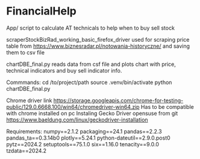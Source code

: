 # FinancialHelp
App/ script to calculate AT technicals to help when to buy sell stock

scraperStockBizRad_working_basic_firefox_driver used for scraping price table from  https://www.biznesradar.pl/notowania-historyczne/ and saving them to csv file

chartDBE_final.py reads data from csf file and plots chart with price, technical indicators and buy sell indicator info.

Commmands:
cd /to/project/path
source .venv/bin/activate
python chartDBE_final.py 

Chrome driver link https://storage.googleapis.com/chrome-for-testing-public/129.0.6668.100/win64/chromedriver-win64.zip
Has to be compatible with chrome installed on pc
Instaling Gecko Driver opensuse from git https://www.baeldung.com/linux/geckodriver-installation

Requirements:
numpy==2.1.2
packaging==24.1
pandas==2.2.3
pandas_ta==0.3.14b0
plotly==5.24.1
python-dateutil==2.9.0.post0
pytz==2024.2
setuptools==75.1.0
six==1.16.0
tenacity==9.0.0
tzdata==2024.2



